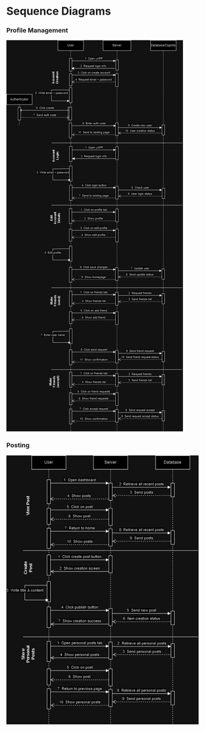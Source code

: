 # Sequence Diagrams

### Profile Management

![image](./profileManagementSequenceDiagram.png)

### Posting

![image](./postingSequenceDiagram.png)